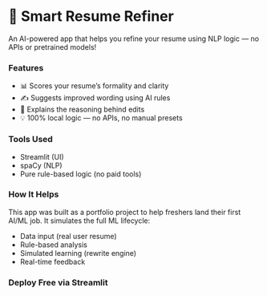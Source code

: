 # 🧠 Smart Resume Refiner

An AI-powered app that helps you refine your resume using NLP logic — no APIs or pretrained models!

### Features

- 📊 Scores your resume’s formality and clarity
- ✍️ Suggests improved wording using AI rules
- 🧠 Explains the reasoning behind edits
- 💡 100% local logic — no APIs, no manual presets

### Tools Used

- Streamlit (UI)
- spaCy (NLP)
- Pure rule-based logic (no paid tools)

### How It Helps

This app was built as a portfolio project to help freshers land their first AI/ML job. It simulates the full ML lifecycle:
- Data input (real user resume)
- Rule-based analysis
- Simulated learning (rewrite engine)
- Real-time feedback

### Deploy Free via Streamlit

